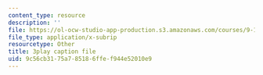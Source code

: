 ```yaml
---
content_type: resource
description: ''
file: https://ol-ocw-studio-app-production.s3.amazonaws.com/courses/9-14-brain-structure-and-its-origins-spring-2014/9c56cb3175a785186ffef944e52010e9_555139.srt
file_type: application/x-subrip
resourcetype: Other
title: 3play caption file
uid: 9c56cb31-75a7-8518-6ffe-f944e52010e9
---
```


